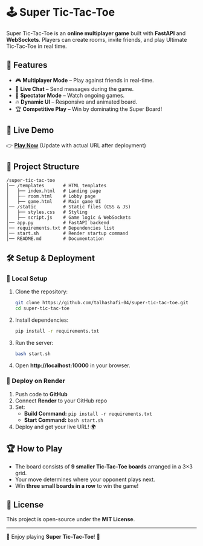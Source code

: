 # 🕹️ Super Tic-Tac-Toe

Super Tic-Tac-Toe is an **online multiplayer game** built with **FastAPI** and **WebSockets**. Players can create rooms, invite friends, and play Ultimate Tic-Tac-Toe in real time.

## 🌟 Features
- 🎮 **Multiplayer Mode** – Play against friends in real-time.
- 💬 **Live Chat** – Send messages during the game.
- 👀 **Spectator Mode** – Watch ongoing games.
- 🔥 **Dynamic UI** – Responsive and animated board.
- 🏆 **Competitive Play** – Win by dominating the Super Board!

## 🚀 Live Demo
👉 **[Play Now](https://your-super-tic-tac-toe.onrender.com)** (Update with actual URL after deployment)

## 📂 Project Structure
```
/super-tic-tac-toe
│── /templates       # HTML templates
│   ├── index.html   # Landing page
│   ├── room.html    # Lobby page
│   ├── game.html    # Main game UI
│── /static          # Static files (CSS & JS)
│   ├── styles.css   # Styling
│   ├── script.js    # Game logic & WebSockets
│── app.py           # FastAPI backend
│── requirements.txt # Dependencies list
│── start.sh         # Render startup command
│── README.md        # Documentation
```

## 🛠️ Setup & Deployment
### 🔹 Local Setup
1. Clone the repository:
   ```sh
   git clone https://github.com/talhashafi-04/super-tic-tac-toe.git
   cd super-tic-tac-toe
   ```
2. Install dependencies:
   ```sh
   pip install -r requirements.txt
   ```
3. Run the server:
   ```sh
   bash start.sh
   ```
4. Open **http://localhost:10000** in your browser.

### 🔹 Deploy on Render
1. Push code to **GitHub**
2. Connect **Render** to your GitHub repo
3. Set:
   - **Build Command:** `pip install -r requirements.txt`
   - **Start Command:** `bash start.sh`
4. Deploy and get your live URL! 🌍

## 🏆 How to Play
- The board consists of **9 smaller Tic-Tac-Toe boards** arranged in a 3×3 grid.
- Your move determines where your opponent plays next.
- Win **three small boards in a row** to win the game!

## 📜 License
This project is open-source under the **MIT License**.

---
🎉 Enjoy playing **Super Tic-Tac-Toe**! 🚀

